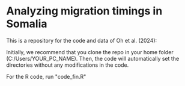 # Analyzing migration timings in Somalia
This is a repository for the code and data of Oh et al. (2024):

Initially, we recommend that you clone the repo in your home folder (C:/Users/YOUR_PC_NAME). Then, the code will automatically set the directories without any modifications in the code.

For the R code, run "code_fin.R"
